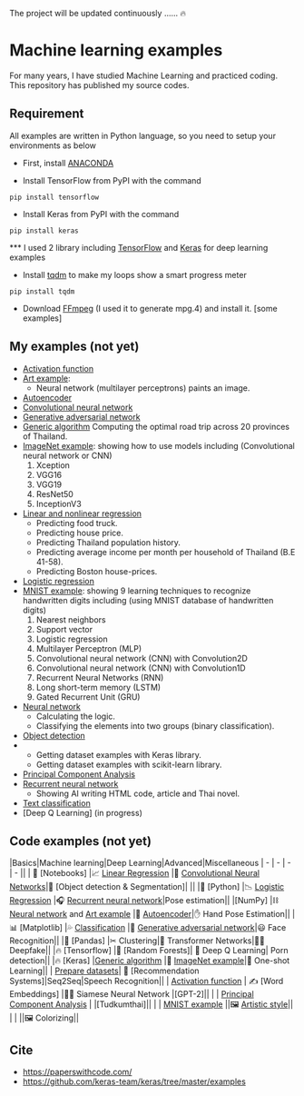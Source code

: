 The project will be updated continuously ......  :fire:

# Machine learning examples

For many years, I have studied Machine Learning and practiced coding. This repository has published my source codes.

## Requirement

All examples are written in Python language, so you need to setup your environments as below 

* First, install [ANACONDA](https://www.continuum.io/downloads)

* Install TensorFlow from PyPI with the command

`pip install tensorflow`

* Install Keras from PyPI with the command

`pip install keras`

*** I used 2 library including [TensorFlow](https://www.tensorflow.org/) and [Keras](https://keras.io/) for deep learning examples

* Install [tqdm](https://pypi.python.org/pypi/tqdm) to make my loops show a smart progress meter 

`pip install tqdm`

* Download [FFmpeg](https://www.ffmpeg.org/download.html) (I used it to generate mpg.4) and install it. [some examples]

## My examples (not yet) 

* [Activation function](Activation_function)  
* [Art example](Art_example): 
  * Neural network (multilayer perceptrons) paints an image.
* [Autoencoder](Autoencoder)
* [Convolutional neural network](Convolutional_neural_network)
* [Generative adversarial network](Generative_adversarial_network)
* [Generic algorithm](Generic_algorithm)
  Computing the optimal road trip across 20 provinces of Thailand.
* [ImageNet example](ImageNet_example): showing how to use models including (Convolutional neural network or CNN) 
  1. Xception
  2. VGG16
  3. VGG19
  4. ResNet50
  5. InceptionV3
* [Linear and nonlinear regression](Linear_regression)
  * Predicting food truck.
  * Predicting house price.
  * Predicting Thailand population history.
  * Predicting average income per month per household  of Thailand (B.E 41-58).
  * Predicting Boston house-prices.  
* [Logistic regression](Logistic_regression)
* [MNIST example](MNIST_example): showing 9 learning techniques to recognize handwritten digits including (using MNIST database of handwritten digits)  
  1. Nearest neighbors
  2. Support vector
  3. Logistic regression 
  4. Multilayer Perceptron (MLP)
  5. Convolutional neural network (CNN) with Convolution2D
  6. Convolutional neural network (CNN) with Convolution1D
  7. Recurrent Neural Networks (RNN)
  8. Long short-term memory (LSTM)
  9. Gated Recurrent Unit (GRU)
* [Neural network](Neural_network)
  * Calculating the logic.
  * Classifying the elements into two groups (binary classification).
* [Object detection](Object_detection)
* 
  * Getting dataset examples with Keras library.
  * Getting dataset examples with scikit-learn library.
* [Principal Component Analysis](Principal_Component_Analysis)
* [Recurrent neural network](Recurrent_neural_network)
  * Showing AI writing HTML code, article and Thai novel.
* [Text classification](Text_classification)
* [Deep Q Learning] (in progress)


## Code examples (not yet) 
|Basics|Machine learning|Deep Learning|Advanced|Miscellaneous
| -    |         -      |  -          |  -     ||
| 📕 [Notebooks] |📈 [Linear Regression](Linear_regression)   |👀 [Convolutional Neural Networks](Convolutional_neural_network)|📸 [Object detection & Segmentation]| ||
|🐍 [Python]    |📉 [Logistic Regression](Logistic_regression) |🎧 [Recurrent neural network](Recurrent_neural_network)|Pose estimation||
|[NumPy]      |⛓ [Neural network](Neural_network) and [Art example](Art_example) |🔮 [Autoencoder](Autoencoder)|✋ Hand Pose Estimation||
|📊 [Matplotlib] |💦 [Classification](Text_classification) |👥 [Generative adversarial network](Generative_adversarial_network)|😃 Face Recognition||
|🐼 [Pandas]     |✂ Clustering|🐝 Transformer Networks|👳‍♂ Deepfake||
|🔥 [Tensorflow] |🌳 [Random Forests]| 💪 Deep Q Learning| Porn detection||
|🔥 [Keras]      |[Generic algorithm](Generic_algorithm) |📸 [ImageNet example](ImageNet_example)|🎯 One-shot Learning||
| [Prepare datasets](Prepare_datasets)| 🛒 [Recommendation Systems]|Seq2Seq|Speech Recognition||
| [Activation function](Activation_function) | ✍ [Word Embeddings] |👯‍♀ Siamese Neural Network |[GPT-2]||
|                | [Principal Component Analysis](Principal_Component_Analysis) | |[Tudkumthai]||
|                | [MNIST example](MNIST_example) ||🖼 [Artistic style](Artistic_style)||
|                |  ||🖼 Colorizing||

## Cite
* https://paperswithcode.com/
* https://github.com/keras-team/keras/tree/master/examples
